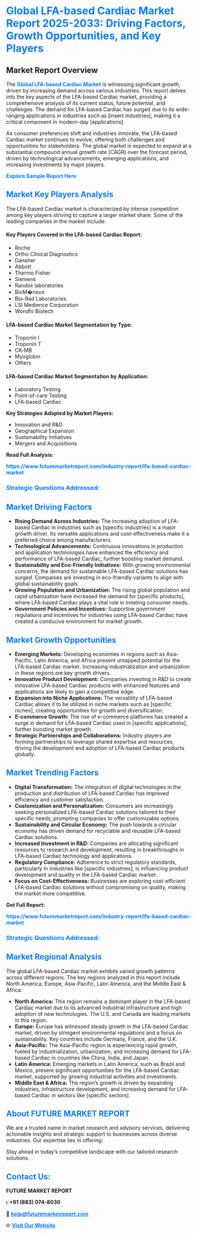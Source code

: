 <h1 style="color: #007BFF;">Global LFA-based Cardiac Market Report 2025-2033: Driving Factors, Growth Opportunities, and Key Players</h1>

<section id="overview">
<h2>Market Report Overview</h2>
<p>The <a href="https://www.futuremarketreport.com/industry-report/lfa-based-cardiac-market" style="color: #007BFF; text-decoration: none;"><strong>Global LFA-based Cardiac Market</strong></a> is witnessing significant growth, driven by increasing demand across various industries. This report delves into the key aspects of the LFA-based Cardiac market, providing a comprehensive analysis of its current status, future potential, and challenges. The demand for LFA-based Cardiac has surged due to its wide-ranging applications in industries such as [insert industries], making it a critical component in modern-day [applications].</p>
<p>As consumer preferences shift and industries innovate, the LFA-based Cardiac market continues to evolve, offering both challenges and opportunities for stakeholders. The global market is expected to expand at a substantial compound annual growth rate (CAGR) over the forecast period, driven by technological advancements, emerging applications, and increasing investments by major players.</p>
</section>

<section id="overview">
<p><a href="https://www.futuremarketreport.com/request-sample/reportId=122052" style="color: #007BFF; text-decoration: none;"><strong>Explore Sample Report Here</strong></a></p>
</section>

<section id="key-players">
<h2 style="color: #007BFF;">Market Key Players Analysis</h2>
<p>The LFA-based Cardiac market is characterized by intense competition among key players striving to capture a larger market share. Some of the leading companies in the market include:</p>
<h4>Key Players Covered in the LFA-based Cardiac Report:</h4>
<ul><li>Roche</li><li>Ortho Clinical Diagnostics</li><li>Danaher</li><li>Abbott</li><li>Thermo Fisher</li><li>Siemens</li><li>Randox laboratories</li><li>BioM�rieux</li><li>Bio-Rad Laboratories</li><li>LSI Medience Corporation</li><li>Wondfo Biotech</li></ul>
<h4>LFA-based Cardiac Market Segmentation by Type:</h4>
<ul><li>Troponin I</li><li>Troponin T</li><li>CK-MB</li><li>Myoglobin</li><li>Others</li></ul>

<h4>LFA-based Cardiac Market Segmentation by Application:</h4>
<ul><li>Laboratory Testing</li><li>Point-of-care Testing</li><li>LFA-based Cardiac</li></ul>
<p><strong>Key Strategies Adopted by Market Players:</strong></p>
<ul>
<li>Innovation and R&D</li>
<li>Geographical Expansion</li>
<li>Sustainability Initiatives</li>
<li>Mergers and Acquisitions</li>
</ul>
</section>

<section>
<p><strong>Read Full Analysis: </strong></p><a href="https://www.futuremarketreport.com/industry-report/lfa-based-cardiac-market" style="color: #007BFF; text-decoration: none;"><strong>https://www.futuremarketreport.com/industry-report/lfa-based-cardiac-market</strong></a>
<h3 style="color: #007BFF;">Strategic Questions Addressed:</h3>
</section>

<section id="driving-factors">
<h2 style="color: #007BFF;">Market Driving Factors</h2>
<ul>
<li><strong>Rising Demand Across Industries:</strong> The increasing adoption of LFA-based Cardiac in industries such as [specific industries] is a major growth driver. Its versatile applications and cost-effectiveness make it a preferred choice among manufacturers.</li>
<li><strong>Technological Advancements:</strong> Continuous innovations in production and application technologies have enhanced the efficiency and performance of LFA-based Cardiac, further boosting market demand.</li>
<li><strong>Sustainability and Eco-Friendly Initiatives:</strong> With growing environmental concerns, the demand for sustainable LFA-based Cardiac solutions has surged. Companies are investing in eco-friendly variants to align with global sustainability goals.</li>
<li><strong>Growing Population and Urbanization:</strong> The rising global population and rapid urbanization have increased the demand for [specific products], where LFA-based Cardiac plays a vital role in meeting consumer needs.</li>
<li><strong>Government Policies and Incentives:</strong> Supportive government regulations and incentives for industries using LFA-based Cardiac have created a conducive environment for market growth.</li>
</ul>
</section>

<section id="growth-opportunities">
<h2 style="color: #007BFF;">Market Growth Opportunities</h2>
<ul>
<li><strong>Emerging Markets:</strong> Developing economies in regions such as Asia-Pacific, Latin America, and Africa present untapped potential for the LFA-based Cardiac market. Increasing industrialization and urbanization in these regions are key growth drivers.</li>
<li><strong>Innovative Product Development:</strong> Companies investing in R&D to create innovative LFA-based Cardiac products with enhanced features and applications are likely to gain a competitive edge.</li>
<li><strong>Expansion into Niche Applications:</strong> The versatility of LFA-based Cardiac allows it to be utilized in niche markets such as [specific niches], creating opportunities for growth and diversification.</li>
<li><strong>E-commerce Growth:</strong> The rise of e-commerce platforms has created a surge in demand for LFA-based Cardiac used in [specific applications], further boosting market growth.</li>
<li><strong>Strategic Partnerships and Collaborations:</strong> Industry players are forming partnerships to leverage shared expertise and resources, driving the development and adoption of LFA-based Cardiac products globally.</li>
</ul>
</section>

<section id="trending-factors">
<h2 style="color: #007BFF;">Market Trending Factors</h2>
<ul>
<li><strong>Digital Transformation:</strong> The integration of digital technologies in the production and distribution of LFA-based Cardiac has improved efficiency and customer satisfaction.</li>
<li><strong>Customization and Personalization:</strong> Consumers are increasingly seeking personalized LFA-based Cardiac solutions tailored to their specific needs, prompting companies to offer customizable options.</li>
<li><strong>Sustainability and Circular Economy:</strong> The push towards a circular economy has driven demand for recyclable and reusable LFA-based Cardiac solutions.</li>
<li><strong>Increased Investment in R&D:</strong> Companies are allocating significant resources to research and development, resulting in breakthroughs in LFA-based Cardiac technology and applications.</li>
<li><strong>Regulatory Compliance:</strong> Adherence to strict regulatory standards, particularly in industries like [specific industries], is influencing product development and quality in the LFA-based Cardiac market.</li>
<li><strong>Focus on Cost-Effectiveness:</strong> Businesses are exploring cost-efficient LFA-based Cardiac solutions without compromising on quality, making the market more competitive.</li>
</ul>
</section>

<section>
<p><strong>Get Full Report: </strong></p><a href="https://www.futuremarketreport.com/industry-report/lfa-based-cardiac-market" style="color: #007BFF; text-decoration: none;"><strong>https://www.futuremarketreport.com/industry-report/lfa-based-cardiac-market</strong></a>
<h3 style="color: #007BFF;">Strategic Questions Addressed:</h3>
</section>


<section id="regional-analysis">
<h2 style="color: #007BFF;">Market Regional Analysis</h2>
<p>The global LFA-based Cardiac market exhibits varied growth patterns across different regions. The key regions analyzed in this report include North America, Europe, Asia-Pacific, Latin America, and the Middle East & Africa:</p>
<ul>
<li><strong>North America:</strong> This region remains a dominant player in the LFA-based Cardiac market due to its advanced industrial infrastructure and high adoption of new technologies. The U.S. and Canada are leading markets in this region.</li>
<li><strong>Europe:</strong> Europe has witnessed steady growth in the LFA-based Cardiac market, driven by stringent environmental regulations and a focus on sustainability. Key countries include Germany, France, and the U.K.</li>
<li><strong>Asia-Pacific:</strong> The Asia-Pacific region is experiencing rapid growth, fueled by industrialization, urbanization, and increasing demand for LFA-based Cardiac in countries like China, India, and Japan.</li>
<li><strong>Latin America:</strong> Emerging markets in Latin America, such as Brazil and Mexico, present significant opportunities for the LFA-based Cardiac market, supported by growing industrial activities and investments.</li>
<li><strong>Middle East & Africa:</strong> The region’s growth is driven by expanding industries, infrastructure development, and increasing demand for LFA-based Cardiac in sectors like [specific sectors].</li>
</ul>
</section>

<footer>
<h2 style="color: #007BFF;">About FUTURE MARKET REPORT</h2>
<p>We are a trusted name in market research and advisory services, delivering actionable insights and strategic support to businesses across diverse industries. Our expertise lies in offering:</p>

<p>Stay ahead in today’s competitive landscape with our tailored research solutions.</p>

<h2 style="color: #007BFF;">Contact Us:</h2>
<p><strong>FUTURE MARKET REPORT</strong></p>
<p>📞 <strong>+91 (883) 074-8030</strong></p>
<p>📧 <strong><a href="mailto:help@futuremarketreport.com" style="color: #007BFF;">help@futuremarketreport.com</a></strong></p>
<p>🌐 <strong><a href="https://www.futuremarketreport.com/" style="color: #007BFF;">Visit Our Website</a></strong></p>
</footer>